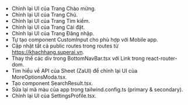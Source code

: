 - Chỉnh lại UI của Trang Chào mừng.
- Chỉnh lại UI của Trang Chủ.
- Chỉnh lại UI của Trang Tìm kiếm.
- Chỉnh lại UI của Trang Cài đặt.
- Chỉnh lại UI của Trang Đăng nhập.
- Tự tạo component CustomInput cho phù hợp với Mobile app.
- Cập nhật tất cả public routes trong routes từ https://khachhang.superai.vn.
- Thay thế các div trong BottomNavBar.tsx với Link trong react-router-dom.
- Tìm hiểu về API của Sheet (ZaUI) để chỉnh lại UI của MoreOptionsModa.tsx.
- Tạo component SearchResult.tsx.
- Sửa lại mã màu của app trong tailwind.config.ts (primary & secondary).
- Chỉnh lại UI của SettingsProfile.tsx.

